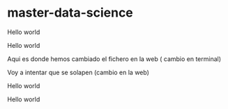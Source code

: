 # master-data-science

Hello world 

Hello world 

Aqui es donde hemos cambiado el fichero en la web ( cambio en terminal)

Voy a intentar que se solapen (cambio en la web)

Hello world 

Hello world 
